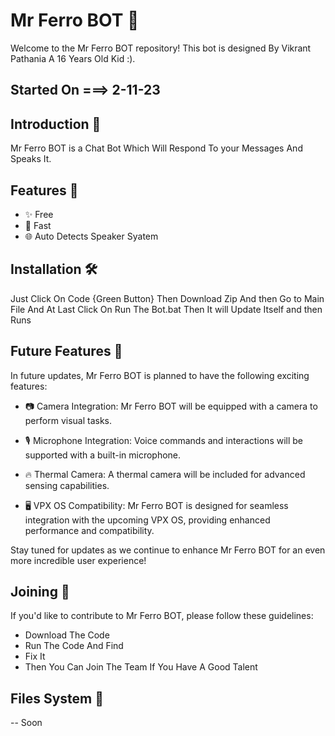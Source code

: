 # Mr Ferro BOT 🤖

Welcome to the Mr Ferro BOT repository! This bot is designed By Vikrant Pathania A 16 Years Old Kid :).
## Started On ===> 2-11-23

## Introduction 🎉

Mr Ferro BOT is a Chat Bot Which Will Respond To your Messages And Speaks It.

## Features 🌈

- ✨ Free
- 🚀 Fast
- 🌐 Auto Detects Speaker Syatem

## Installation 🛠️

Just Click On Code {Green Button} Then Download Zip And then Go to Main File And At Last Click On Run The Bot.bat Then It will Update Itself and then Runs

## Future Features 🚀

In future updates, Mr Ferro BOT is planned to have the following exciting features:

- 📷 Camera Integration: Mr Ferro BOT will be equipped with a camera to perform visual tasks.
  
- 🎙️ Microphone Integration: Voice commands and interactions will be supported with a built-in microphone.
  
- 🔥 Thermal Camera: A thermal camera will be included for advanced sensing capabilities.
  
- 🖥️ VPX OS Compatibility: Mr Ferro BOT is designed for seamless integration with the upcoming VPX OS, providing enhanced performance and compatibility.
  
Stay tuned for updates as we continue to enhance Mr Ferro BOT for an even more incredible user experience!

## Joining 🤝
If you'd like to contribute to Mr Ferro BOT, please follow these guidelines:

- Download The Code
- Run The Code And Find
- Fix It
- Then You Can Join The Team If You Have A Good Talent

## Files System 📁
-- Soon

